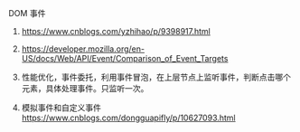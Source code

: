 DOM 事件
1. https://www.cnblogs.com/yzhihao/p/9398917.html
2. https://developer.mozilla.org/en-US/docs/Web/API/Event/Comparison_of_Event_Targets

3. 性能优化，事件委托，利用事件冒泡，在上层节点上监听事件，判断点击哪个元素，具体处理事件。只监听一次。

4. 模拟事件和自定义事件
https://www.cnblogs.com/dongguapifly/p/10627093.html